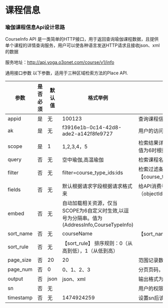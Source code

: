 # 课程信息

### 瑜伽课程信息Api设计思路

CourseInfo API 是一类简单的HTTP接口，用于返回查询瑜伽课程数据，且提供单个课程的详情查询服务，用户可以使各种语言发送HTTP请求且接收json、xml的数据

服务地址：http://api.yoga.o3onet.com/course/v1/info

通用接口参数 以下参数，适用于三种区域检索方法的Place API.

| 参数        | 是否必须   |  默认值  |  格式举例  |  含义  |
| --------   | -----  | ----  | ----  | ----  |
|appid| 是|无|100123|查询课程信息时，app的ID信息|
|  ak |是|无|f3916e1b-0c14-42d8-ade2-a142f8fe9727|用户的访问密钥，必填项。|
|scope|是|1|1,2,3,4，5|检索结果详细程度。取值为1 或空，则返回基本信息；取值为2，返回课程详细信息；取值为3,返回包含前面信息及课程类别信息(courseTypeInfo)取值为4,返回包含前面信息及页面显示控制信息(pageConfigInfo);取值为5,显示课程所有的信息;取值为6时根据fields的字段来控制|
|  query | 否  |  无 |  空中瑜伽,高温瑜伽 | 检索课程名称。支持多个关键字并集检索。不同关键字间以$符号分隔，最多支持10个关键字检索。如:”空中瑜伽$高温瑜伽” |
|filter|否|无|  filter=course_type_ids:ids |检索过滤条件，当scope取值为2时才会调用这些过滤信息。默认为1时不做过滤排序处理:各个字段间采用竖线分隔。<br/> 【course_type_ids】 课程类别id，注意：设置该字段可提高检索速度和过滤精度，各个Id之间以,分隔开来 。| 
|fields|否|无|默认根据请求字段根据请求格式来|给API消费者一个可以选择字段的能力,各个字段间以,分隔。仅当scope为6时生效。取值为（objectId,appid,courseName,courseDescribe,courseDetailDescribe,courseHourLength,maxOrderNum,maxOrderLineUpNum,imgUrl_courseImg,addressInfoId,courseTypeId,isShowOnPage,pageShowConfig,otherInfoConfig,note）|
|embed|否|无|自动加载相关资源，仅当SCOPE为6自定义时生效,以逗号为分隔串。值为(AddressInfo,CourseTypeInfo)|
|sort_name|否|无|courseName|【sort_name】 排序字段 取值有： default（默认）；courseName（课程名称）；courseHourLength（课程时长）；maxOrderNum（最大可预约数量）；maxOrderLineUpNum（最大可排队数量）；createAt(创建时间);updateAt(更新时间); |
|sort_rule|否|无| 【sort_rule】 排序规则：0（从高到低），1（从低到高）|
|page_size|否|20|20|范围记录数量，默认为10条记录，最大返回20条。多关键字检索时，返回的记录数为关键字个数*page_size。|
|page_num|否|0|0、1、2、3|分页页码，默认为0,0代表第一页，1代表第二页，以此类推。|
|output | 否|json|json、xml|输出格式为json或者xml|
|sn	|否|	无	||用户的权限签名。|
|timestamp|	否|	无|1474924259	|设置sn后该值必填。|




> 

